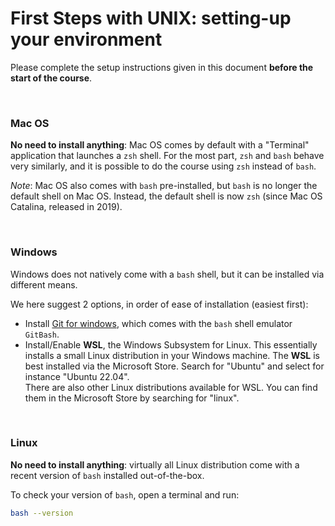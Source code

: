 # First Steps with UNIX: setting-up your environment

Please complete the setup instructions given in this document
**before the start of the course**.

<br>

### Mac OS
**No need to install anything**: Mac OS comes by default with a "Terminal"
application that launches a `zsh` shell. For the most part, `zsh` and `bash`
behave very similarly, and it is possible to do the course using `zsh` instead
of `bash`.

*Note*: Mac OS also comes with `bash` pre-installed, but `bash` is no longer
the default shell on Mac OS. Instead, the default shell is now `zsh` (since
Mac OS Catalina, released in 2019).

<br>

### Windows
Windows does not natively come with a `bash` shell, but it can be installed
via different means.

We here suggest 2 options, in order of ease of installation (easiest first):
* Install [Git for windows](https://gitforwindows.org), which comes with the
  `bash` shell emulator `GitBash`.
* Install/Enable **WSL**, the Windows Subsystem for Linux. This essentially
  installs a small Linux distribution in your Windows machine. The **WSL** is
  best installed via the Microsoft Store. Search for "Ubuntu" and select for
  instance "Ubuntu 22.04".  
  There are also other Linux distributions available for WSL. You can find
  them in the Microsoft Store by searching for "linux".

<br>

### Linux
**No need to install anything**: virtually all Linux distribution come with a
recent version of `bash` installed out-of-the-box.

To check your version of `bash`, open a terminal and run:
```sh
bash --version
```
